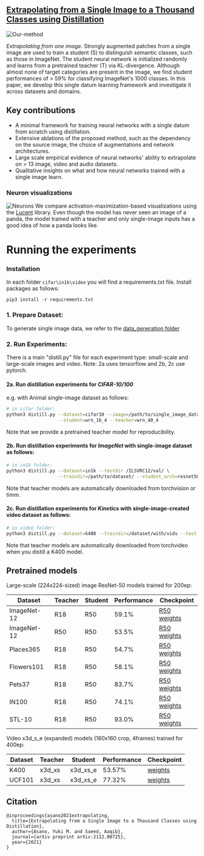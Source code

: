 [Extrapolating from a Single Image to a Thousand Classes using Distillation](https://arxiv.org/abs/2112.00725)
---
![Our-method](https://single-image-distill.github.io/resources/animation_final.gif)

*Extrapolating from one image.* 
Strongly augmented patches from a single image are used to train a student (S) to distinguish semantic classes, such as those in ImageNet. 
The student neural network is initialized randomly and learns from a pretrained teacher (T) via KL-divergence. 
Although almost none of target categories are present in the image, we find student performances of > 59% for classifying ImageNet's 1000 classes. 
In this paper, we develop this single datum learning framework and investigate it across datasets and domains.

## Key contributions

* A minimal framework for training neural networks with a single datum from scratch using distillation.
* Extensive ablations of the proposed method, such as the dependency on the source image, the choice of augmentations and network architectures.
* Large scale empirical evidence of neural networks' ability to extrapolate on > 13 image, video and audio datasets.
* Qualitative insights on what and how neural networks trained with a single image learn.

### Neuron visualizations
![Neurons](https://single-image-distill.github.io/resources/fig_7.png)
We compare activation-maximization-based visualizations using the [Lucent](https://github.com/greentfrapp/lucent) library.
Even though the model has never seen an image of a panda, the model trained with a teacher and only single-image inputs has a good idea of how a panda looks like.


# Running the experiments

### Installation
In each folder `cifar\in1k\video` you will find a requirements.txt file. Install packages as follows:
```
pip3 install -r requirements.txt
```

### 1. Prepare Dataset: 
To generate single image data, we refer to the [data_generation folder](data_generation)

### 2. Run Experiments:
There is a main "distill.py" file for each experiment type: small-scale and large-scale images and video.
Note: 2a uses tensorflow and 2b, 2c use pytorch.

#### 2a. Run distillation experiments for *CIFAR-10/100*
e.g. with Animal single-image dataset as follows:
```sh
# in cifar folder:
python3 distill.py --dataset=cifar10 --image=/path/to/single_image_dataset/ \
                   --student=wrn_16_4 --teacher=wrn_40_4 
```
Note that we provide a pretrained teacher model for reproducibility.

#### 2b. Run distillation experiments for *ImageNet* with single-image dataset as follows:
```sh
# in in1k folder:
python3 distill.py --dataset=in1k --testdir /ILSVRC12/val/ \
                   --traindir=/path/to/dataset/ --student_arch=resnet50 --teacher_arch=resnet18 
```
Note that teacher models are automatically downloaded from torchvision or timm. 


#### 2c. Run distillation experiments for *Kinetics* with single-image-created video dataset as follows:
```sh
# in video folder:
python3 distill.py --dataset=k400 --traindir=/dataset/with/vids --test_data_path /path/to/k400/val 
```
Note that teacher models are automatically downloaded from torchvideo when you distill a K400 model.

## Pretrained models
Large-scale (224x224-sized) image ResNet-50 models trained for 200ep:

| Dataset     | Teacher | Student | Performance | Checkpoint                                                                             |
|-------------|---------|---------|-------------|----------------------------------------------------------------------------------------|
| ImageNet-12 | R18     | R50     | 59.1%       | [R50 weights](https://www.dropbox.com/s/h13kgqdo5iqj8s7/in1k_r18_to_r50.pth?dl=0)      |
| ImageNet-12 | R50     | R50     | 53.5%       | [R50 weights](https://www.dropbox.com/s/gnfjpx8z4avkzlf/in1k_r50_to_r50.pth?dl=0)      |
| Places365   | R18     | R50     | 54.7%       | [R50 weights](https://www.dropbox.com/s/6idjbs3ig065a07/places365_r18_to_r50.pth?dl=0) |
| Flowers101  | R18     | R50     | 58.1%       | [R50 weights](https://www.dropbox.com/s/ho14zd8m3bwrhw9/flowers_r18_to_r50.pth?dl=0)   |
| Pets37      | R18     | R50     | 83.7%       | [R50 weights](https://www.dropbox.com/s/tatmrtv54t4v7an/pets_r18_to_r50.pth?dl=0)      |
| IN100       | R18     | R50     | 74.1%       | [R50 weights](https://www.dropbox.com/s/jm910bepij3eunp/in100_r18_to_r50.pth?dl=0)     |
| STL-10      | R18     | R50     | 93.0%       | [R50 weights](https://www.dropbox.com/s/t4k9yswcyp3a880/stl10_r18_to_r50.pth?dl=0)     |

Video x3d_s_e (expanded) models (160x160 crop, 4frames) trained for 400ep:

| Dataset | Teacher | Student  | Performance | Checkpoint                                                                              |
|---------|---------|----------|-------------|-----------------------------------------------------------------------------------------|
| K400    | x3d_xs  | x3d_xs_e | 53.57%      | [weights](https://www.dropbox.com/s/zbvtl14jakdltc6/k400-400ep-x3d_xs_wf5_df3.pth?dl=0) |
| UCF101  | x3d_xs  | x3d_xs_e | 77.32%      | [weights](https://www.dropbox.com/s/vy67dmk41z44c1t/ucf-400ep-x3d_xs_wf5_df3.pth?dl=0)  |


## Citation
```
@inproceedings{asano2021extrapolating,
  title={Extrapolating from a Single Image to a Thousand Classes using Distillation},
  author={Asano, Yuki M. and Saeed, Aaqib},
  journal={arXiv preprint arXiv:2112.00725},
  year={2021}
}
```
